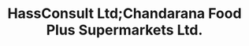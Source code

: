 ---
title: "HassConsult Ltd;Chandarana Food Plus Supermarkets Ltd."
url: /nairobi/hassconsult-ltd-chandarana-food-plus-supermarkets-ltd/
shop: supermarket
---